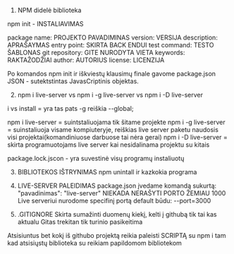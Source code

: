 1. NPM didelė biblioteka

npm init - INSTALIAVIMAS

package name: PROJEKTO PAVADIMINAS
version: VERSIJA
description: APRAŠAYMAS
entry point: SKIRTA BACK ENDUI
test command: TESTO ŠABLONAS
git repository: GITE NURODYTA VIETA
keywords: RAKTAŽODŽIAI
author: AUTORIUS
license: LICENZIJA

Po komandos npm init ir iškviestų klausimų finale gavome package.json
JSON - sutektstintas JavasCriptinis objektas.

2. npm i live-server vs npm i -g live-server vs npm i -D live-server

i vs install = yra tas pats
-g  reiškia --global;

npm i live-server = suintstaliuojama tik šitame projekte
npm i -g live-server = suinstaliuoja visame kompiuteryje, reiškias live server paketu naudosis visi projektai(komandiniuose darbuose tai nėra gerai)
npm i -D live-server =  skirta programuotojams live server kai nesidalinama projektu su kitais

package.lock.jscon - yra suvestinė visų programų instaliuotų

3. BIBLIOTEKOS IŠTRYNIMAS
npm unintall ir kazkokia programa

4. LIVE-SERVER PALEIDIMAS
package.json įvedame komandą sukurtą: "pavadinimas": "live-server"
NIEKADA NERAŠYTI PORTO ŽEMIAU 1000
Live serveriui nurodome specifinį portą default būdu: --port=3000

5. .GITIGNORE 
Skirta sumažinti duomenų kiekį, kelti į githubą tik tai kas aktualu
Gitas trekitan tik turinio pasikeitima

Atsisiuntus bet kokį iš githubo projektą reikia paleisti SCRIPTĄ su npm i tam kad atsisiųstų biblioteka su reikiam papildomom bibliotekom